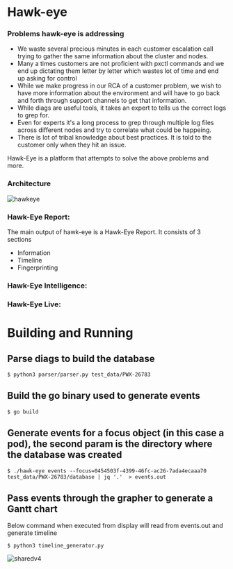 # Hawk-eye

### Problems hawk-eye is addressing
- We waste several precious minutes in each customer escalation call trying to gather the same information about the cluster and nodes.
- Many a times customers are not proficient with pxctl commands and we end up dictating them letter by letter which wastes lot of time and end up asking for control
- While we make progress in our RCA of a customer problem, we wish to have more information about the environment and will have to go back and forth through support channels to get that information.
- While diags are useful tools, it takes an expert to tells us the correct logs to grep for. 
- Even for experts it's a long process to grep through multiple log files across different nodes and try to correlate what could be happeing.
- There is lot of tribal knowledge about best practices. It is told to the customer only when they hit an issue.

Hawk-Eye is a platform that attempts to solve the above problems and more. 

### Architecture
![hawkeye](https://user-images.githubusercontent.com/12732386/192941957-39d95708-dc71-4d8f-8dc8-bc21f830af78.png)


### Hawk-Eye Report:
The main output of hawk-eye is a Hawk-Eye Report. It consists of 3 sections
- Information
- Timeline
- Fingerprinting

### Hawk-Eye Intelligence:


### Hawk-Eye Live:

# Building and Running

## Parse diags to build the database
```
$ python3 parser/parser.py test_data/PWX-26783
```

## Build the go binary used to generate events
```
$ go build
```

## Generate events for a focus object (in this case a pod), the second param is the directory where the database was created
```
$ ./hawk-eye events --focus=0454503f-4399-46fc-ac26-7ada4ecaaa70 test_data/PWX-26783/database | jq '.'  > events.out
```

## Pass events through the grapher to generate a Gantt chart
Below command when executed from display will read from events.out and generate timeline
```
$ python3 timeline_generator.py
```
![sharedv4](https://user-images.githubusercontent.com/12732386/192942054-a3585868-5887-4328-ae9b-54310617414a.png)
